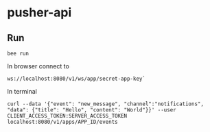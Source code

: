 # pusher-api

## Run

```
bee run
```
In browser connect to
```
ws://localhost:8080/v1/ws/app/secret-app-key`
```
In terminal
```
curl --data '{"event": "new_message", "channel":"notifications", "data": {"title": "Hello", "content": "World"}}' --user CLIENT_ACCESS_TOKEN:SERVER_ACCESS_TOKEN localhost:8080/v1/apps/APP_ID/events
```